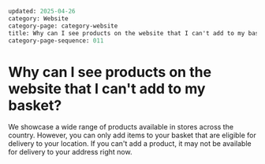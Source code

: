 ```meta
updated: 2025-04-26
category: Website
category-page: category-website
title: Why can I see products on the website that I can't add to my basket?
category-page-sequence: 011
```
# Why can I see products on the website that I can't add to my basket?

We showcase a wide range of products available in stores across the country. However, you can only add items to your basket that are eligible for delivery to your location. If you can't add a product, it may not be available for delivery to your address right now. 